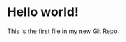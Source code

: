 <!DOCTYPE html>
<html>
<head>
<title>Hello World!</title>
<link rel="stylesheet" href="bluestyle.css">
</head>
<body>

<h1>Hello world!</h1>

<p>This is the first file in my new Git Repo.</p>

</body>
</html>
